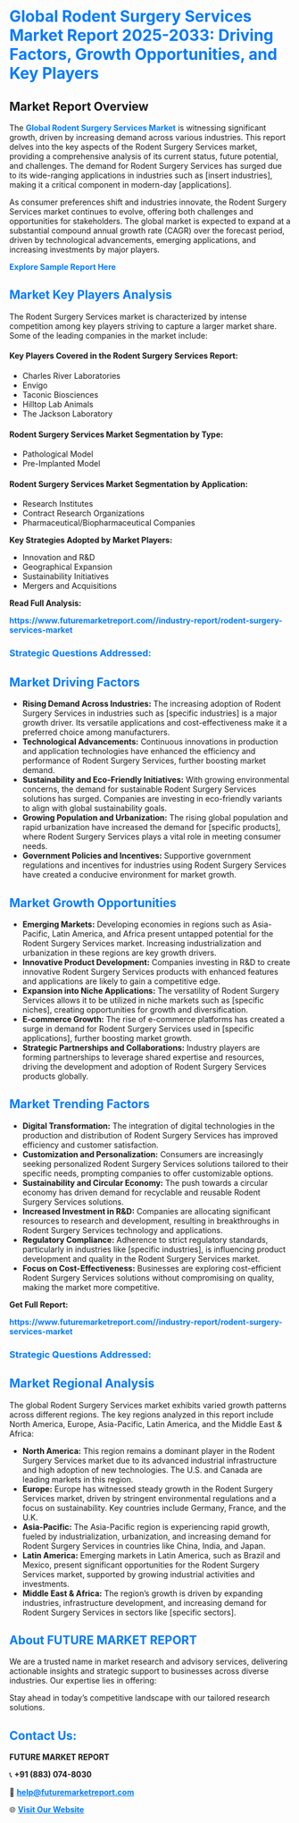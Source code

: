 <h1 style="color: #007BFF;">Global Rodent Surgery Services Market Report 2025-2033: Driving Factors, Growth Opportunities, and Key Players</h1>

<section id="overview">
<h2>Market Report Overview</h2>
<p>The <a href="https://www.futuremarketreport.com//industry-report/rodent-surgery-services-market" style="color: #007BFF; text-decoration: none;"><strong>Global Rodent Surgery Services Market</strong></a> is witnessing significant growth, driven by increasing demand across various industries. This report delves into the key aspects of the Rodent Surgery Services market, providing a comprehensive analysis of its current status, future potential, and challenges. The demand for Rodent Surgery Services has surged due to its wide-ranging applications in industries such as [insert industries], making it a critical component in modern-day [applications].</p>
<p>As consumer preferences shift and industries innovate, the Rodent Surgery Services market continues to evolve, offering both challenges and opportunities for stakeholders. The global market is expected to expand at a substantial compound annual growth rate (CAGR) over the forecast period, driven by technological advancements, emerging applications, and increasing investments by major players.</p>
</section>

<section id="overview">
<p><a href="https://www.futuremarketreport.com//request-sample/reportId=77287" style="color: #007BFF; text-decoration: none;"><strong>Explore Sample Report Here</strong></a></p>
</section>

<section id="key-players">
<h2 style="color: #007BFF;">Market Key Players Analysis</h2>
<p>The Rodent Surgery Services market is characterized by intense competition among key players striving to capture a larger market share. Some of the leading companies in the market include:</p>
<h4>Key Players Covered in the Rodent Surgery Services Report:</h4>
<ul><li>Charles River Laboratories</li><li>Envigo</li><li>Taconic Biosciences</li><li>Hilltop Lab Animals</li><li>The Jackson Laboratory</li></ul>
<h4>Rodent Surgery Services Market Segmentation by Type:</h4>
<ul><li>Pathological Model</li><li>Pre-Implanted Model</li></ul>

<h4>Rodent Surgery Services Market Segmentation by Application:</h4>
<ul><li>Research Institutes</li><li>Contract Research Organizations</li><li>Pharmaceutical/Biopharmaceutical Companies</li></ul>
<p><strong>Key Strategies Adopted by Market Players:</strong></p>
<ul>
<li>Innovation and R&D</li>
<li>Geographical Expansion</li>
<li>Sustainability Initiatives</li>
<li>Mergers and Acquisitions</li>
</ul>
</section>

<section>
<p><strong>Read Full Analysis: </strong></p><a href="https://www.futuremarketreport.com//industry-report/rodent-surgery-services-market" style="color: #007BFF; text-decoration: none;"><strong>https://www.futuremarketreport.com//industry-report/rodent-surgery-services-market</strong></a>
<h3 style="color: #007BFF;">Strategic Questions Addressed:</h3>
</section>

<section id="driving-factors">
<h2 style="color: #007BFF;">Market Driving Factors</h2>
<ul>
<li><strong>Rising Demand Across Industries:</strong> The increasing adoption of Rodent Surgery Services in industries such as [specific industries] is a major growth driver. Its versatile applications and cost-effectiveness make it a preferred choice among manufacturers.</li>
<li><strong>Technological Advancements:</strong> Continuous innovations in production and application technologies have enhanced the efficiency and performance of Rodent Surgery Services, further boosting market demand.</li>
<li><strong>Sustainability and Eco-Friendly Initiatives:</strong> With growing environmental concerns, the demand for sustainable Rodent Surgery Services solutions has surged. Companies are investing in eco-friendly variants to align with global sustainability goals.</li>
<li><strong>Growing Population and Urbanization:</strong> The rising global population and rapid urbanization have increased the demand for [specific products], where Rodent Surgery Services plays a vital role in meeting consumer needs.</li>
<li><strong>Government Policies and Incentives:</strong> Supportive government regulations and incentives for industries using Rodent Surgery Services have created a conducive environment for market growth.</li>
</ul>
</section>

<section id="growth-opportunities">
<h2 style="color: #007BFF;">Market Growth Opportunities</h2>
<ul>
<li><strong>Emerging Markets:</strong> Developing economies in regions such as Asia-Pacific, Latin America, and Africa present untapped potential for the Rodent Surgery Services market. Increasing industrialization and urbanization in these regions are key growth drivers.</li>
<li><strong>Innovative Product Development:</strong> Companies investing in R&D to create innovative Rodent Surgery Services products with enhanced features and applications are likely to gain a competitive edge.</li>
<li><strong>Expansion into Niche Applications:</strong> The versatility of Rodent Surgery Services allows it to be utilized in niche markets such as [specific niches], creating opportunities for growth and diversification.</li>
<li><strong>E-commerce Growth:</strong> The rise of e-commerce platforms has created a surge in demand for Rodent Surgery Services used in [specific applications], further boosting market growth.</li>
<li><strong>Strategic Partnerships and Collaborations:</strong> Industry players are forming partnerships to leverage shared expertise and resources, driving the development and adoption of Rodent Surgery Services products globally.</li>
</ul>
</section>

<section id="trending-factors">
<h2 style="color: #007BFF;">Market Trending Factors</h2>
<ul>
<li><strong>Digital Transformation:</strong> The integration of digital technologies in the production and distribution of Rodent Surgery Services has improved efficiency and customer satisfaction.</li>
<li><strong>Customization and Personalization:</strong> Consumers are increasingly seeking personalized Rodent Surgery Services solutions tailored to their specific needs, prompting companies to offer customizable options.</li>
<li><strong>Sustainability and Circular Economy:</strong> The push towards a circular economy has driven demand for recyclable and reusable Rodent Surgery Services solutions.</li>
<li><strong>Increased Investment in R&D:</strong> Companies are allocating significant resources to research and development, resulting in breakthroughs in Rodent Surgery Services technology and applications.</li>
<li><strong>Regulatory Compliance:</strong> Adherence to strict regulatory standards, particularly in industries like [specific industries], is influencing product development and quality in the Rodent Surgery Services market.</li>
<li><strong>Focus on Cost-Effectiveness:</strong> Businesses are exploring cost-efficient Rodent Surgery Services solutions without compromising on quality, making the market more competitive.</li>
</ul>
</section>

<section>
<p><strong>Get Full Report: </strong></p><a href="https://www.futuremarketreport.com//industry-report/rodent-surgery-services-market" style="color: #007BFF; text-decoration: none;"><strong>https://www.futuremarketreport.com//industry-report/rodent-surgery-services-market</strong></a>
<h3 style="color: #007BFF;">Strategic Questions Addressed:</h3>
</section>


<section id="regional-analysis">
<h2 style="color: #007BFF;">Market Regional Analysis</h2>
<p>The global Rodent Surgery Services market exhibits varied growth patterns across different regions. The key regions analyzed in this report include North America, Europe, Asia-Pacific, Latin America, and the Middle East & Africa:</p>
<ul>
<li><strong>North America:</strong> This region remains a dominant player in the Rodent Surgery Services market due to its advanced industrial infrastructure and high adoption of new technologies. The U.S. and Canada are leading markets in this region.</li>
<li><strong>Europe:</strong> Europe has witnessed steady growth in the Rodent Surgery Services market, driven by stringent environmental regulations and a focus on sustainability. Key countries include Germany, France, and the U.K.</li>
<li><strong>Asia-Pacific:</strong> The Asia-Pacific region is experiencing rapid growth, fueled by industrialization, urbanization, and increasing demand for Rodent Surgery Services in countries like China, India, and Japan.</li>
<li><strong>Latin America:</strong> Emerging markets in Latin America, such as Brazil and Mexico, present significant opportunities for the Rodent Surgery Services market, supported by growing industrial activities and investments.</li>
<li><strong>Middle East & Africa:</strong> The region’s growth is driven by expanding industries, infrastructure development, and increasing demand for Rodent Surgery Services in sectors like [specific sectors].</li>
</ul>
</section>

<footer>
<h2 style="color: #007BFF;">About FUTURE MARKET REPORT</h2>
<p>We are a trusted name in market research and advisory services, delivering actionable insights and strategic support to businesses across diverse industries. Our expertise lies in offering:</p>

<p>Stay ahead in today’s competitive landscape with our tailored research solutions.</p>

<h2 style="color: #007BFF;">Contact Us:</h2>
<p><strong>FUTURE MARKET REPORT</strong></p>
<p>📞 <strong>+91 (883) 074-8030</strong></p>
<p>📧 <strong><a href="mailto:help@futuremarketreport.com" style="color: #007BFF;">help@futuremarketreport.com</a></strong></p>
<p>🌐 <strong><a href="https://www.futuremarketreport.com/" style="color: #007BFF;">Visit Our Website</a></strong></p>
</footer>